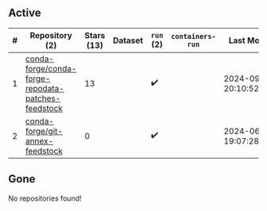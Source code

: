 ## Active
| # | Repository (2) | Stars (13) | Dataset | `run` (2) | `containers-run` | Last Modified |
| --- | --- | --- | --- | --- | --- | --- |
| 1 | [conda-forge/conda-forge-repodata-patches-feedstock](https://github.com/conda-forge/conda-forge-repodata-patches-feedstock) | 13 |  | :heavy_check_mark: |  | 2024-09-02 20:10:52+00:00 |
| 2 | [conda-forge/git-annex-feedstock](https://github.com/conda-forge/git-annex-feedstock) | 0 |  | :heavy_check_mark: |  | 2024-06-27 19:07:28+00:00 |

## Gone
No repositories found!
